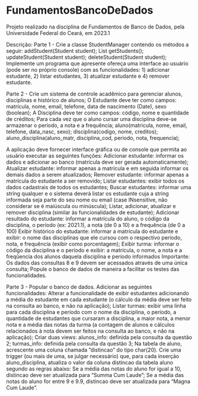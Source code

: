# FundamentosBancoDeDados
Projeto realizado na disciplina de Fundamentos de Banco de Dados, pela Universidade Federal do Ceará, em 2023.1

Descrição:
Parte 1 -
Crie a classe StudentManager contendo os métodos a seguir:
addStudent(Student student);
List<Student> getStudents();
updateStudent(Student student);
deleteStudent(Student student);
Implemente um programa que apresente ofereça uma interface ao usuário (pode ser no próprio console) com as funcionalidades: 1) adicionar estudante, 2) listar estudantes, 3) atualizar estudante e 4) remover estudante.

Parte 2 -
Crie um sistema de controle acadêmico para gerenciar alunos, disciplinas e histórico de alunos;
O Estudante deve ter como campos: matrícula, nome, email, telefone, data de nascimento (Date), sexo (boolean);
A Disciplina deve ter como campos: código, nome e quantidade de créditos;
Para cada vez que o aluno cursar uma disciplina deve-se armazenar o período, a nota e a frequência;
aluno(matricula, nome, email, telefone, data_nasc, sexo);
disciplina(codigo, nome, creditos);
aluno_disciplina(aluno_matr, disciplina_cod, periodo, nota, frequencia);

A aplicação deve fornecer interface gráfica ou de console que permita ao usuário executar as seguintes funções:
Adicionar estudante: informar os dados e adicionar ao banco (matrícula deve ser gerada automaticamente);
Atualizar estudante: informar apenas a matrícula e em seguida informar os demais dados a serem atualizados;
Remover estudante: informar apenas a matrícula do estudante  a ser removido;
Listar estudantes: exibir todos os dados cadastrais de todos os estudantes;
Buscar estudantes: informar uma string qualquer e o sistema deverá listar os estudante cuja a string informada seja parte do seu nome ou email (case INsensitive, não considerar se é maiúscula ou minúscula);
Listar, adicionar, atualizar e remover disciplina (similar às funcionalidades de estudante);
Adicionar resultado do estudante: informar a matrícula do aluno, o código da disciplina, o período (ex: 2021.1), a nota (de 0 a 10) e a frequência (de 0 a 100)
Exibir histórico do estudante: informar a matrícula do estudante e exibir: o nome das disciplinas que ele cursou com o respectivo período, nota, e frequência (exibir como porcentagem);
Exibir turma: informar o código da disciplina e o período e exibir: a matrícula, o nome, a nota e a freqûencia dos alunos daquela disciplina e período informados
Importante: 
Os dados das consultas 8 e 9 devem ser acessados através de uma única consulta;
Popule o banco de dados de maneira a facilitar os testes das funcionalidades.

Parte 3 - 
Popular o banco de dados.
Adicionar as seguintes funcionalidades:
Alterar a funcionalidade de exibir estudantes adicionando a média do estudante em cada estudante (o cálculo da média deve ser feito na consulta ao banco, e não na aplicação);
Listar turmas: exibir uma linha para cada disciplina e período com o nome da disciplina, o período, a quantidade de estudantes que cursaram a disciplina, a maior nota, a menor nota e a média das notas da turma (a contagem de alunos e cálculos relacionados à nota devem ser feitos na consulta ao banco, e não na aplicação);
Criar duas views:
alunos_info: definida pela consulta da questão 2;
turmas_info: definida pela consulta da questão 3;
Na tabela de aluno, acrescente uma coluna chamada ”distincao” do tipo char(20). Crie uma trigger (ou mais de uma, se julgar necessário) que, para cada inserção aluno_disciplina, atualiza o valor da coluna distincao da tabela aluno segundo as regras abaixo:
Se a média das notas do aluno for igual a 10, distincao deve ser atualizada para “Summa Cum Laude”;
Se a média das notas do aluno for entre 9 e 9.9, distincao deve ser atualizada para “Magna Cum Laude”.

